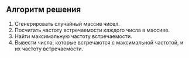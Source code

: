 ## Алгоритм решения
1. Сгенерировать случайный массив чисел.
2. Посчитать частоту встречаемости каждого числа в массиве.
3. Найти максимальную частоту встречаемости.
4. Вывести числа, которые встречаются с максимальной частотой, и их частоту встречаемости.